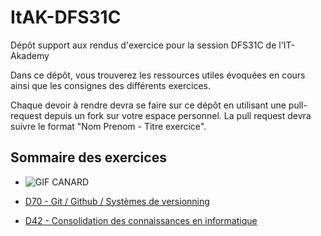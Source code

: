 # ItAK-DFS31C

Dépôt support aux rendus d'exercice pour la session DFS31C de l'IT-Akademy

Dans ce dépôt, vous trouverez les ressources utiles évoquées en cours ainsi que les consignes des différents exercices.

Chaque devoir à rendre devra se faire sur ce dépôt en utilisant une pull-request depuis un fork sur votre espace personnel.
La pull request devra suivre le format "Nom Prenom - Titre exercice".

## Sommaire des exercices

  - ![GIF CANARD](https://i.gifer.com/1IQs.gif)

  - [D70 - Git / Github / Systèmes de versionning](D70_Git/README.md)
  - [D42 - Consolidation des connaissances en informatique](D42_Consolidation_info/README.md)
